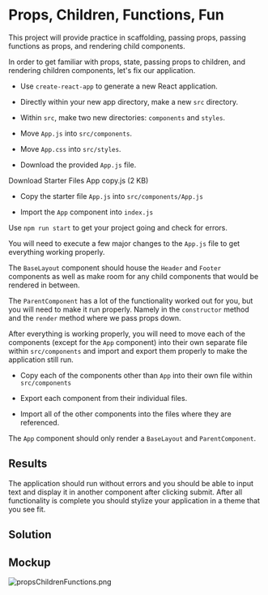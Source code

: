 # Props, Children, Functions, Fun

This project will provide practice in scaffolding, passing props, passing functions as props, and rendering child components.

In order to get familiar with props, state, passing props to children, and rendering children components, let's fix our application. 

* Use `create-react-app` to generate a new React application.

* Directly within your new app directory, make a new `src` directory.

* Within `src`, make two new directories: `components` and `styles`.

* Move `App.js` into `src/components`.

* Move `App.css` into `src/styles`.

* Download the provided `App.js` file.

Download Starter Files
App copy.js (2 KB)

* Copy the starter file `App.js` into `src/components/App.js`

* Import the `App` component into `index.js`

Use `npm run start` to get your project going and check for errors.

You will need to execute a few major changes to the `App.js` file to get everything working properly.

The `BaseLayout` component should house the `Header` and `Footer` components as well as make room for any child components that would be rendered in between.

The `ParentComponent` has a lot of the functionality worked out for you, but you will need to make it run properly. Namely in the `constructor` method and the `render` method where we pass props down.

After everything is working properly, you will need to move each of the components (except for the `App` component) into their own separate file within `src/components` and import and export them properly to make the application still run.

* Copy each of the components other than `App` into their own file within `src/components`

* Export each component from their individual files.

* Import all of the other components into the files where they are referenced.

The `App` component should only render a `BaseLayout` and `ParentComponent`.

## Results  

The application should run without errors and you should be able to input text and display it in another component after clicking submit. After all functionality is complete you should stylize your application in a theme that you see fit.

## Solution

## Mockup

![propsChildrenFunctions.png](propsChildrenFunctions.png)